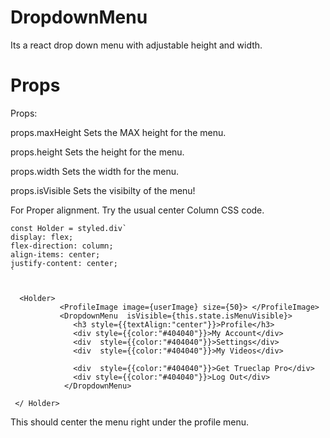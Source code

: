 # DropdownMenu
Its a react drop down menu with adjustable height and width.

# Props 

Props:

props.maxHeight Sets the MAX height for the menu.


props.height Sets the height for the menu.

props.width Sets the width for the menu.

props.isVisible Sets the visibilty of the menu!

For Proper alignment. Try the usual center Column CSS code. 
```
const Holder = styled.div`
display: flex;
flex-direction: column;
align-items: center;
justify-content: center;
`


  <Holder>
           <ProfileImage image={userImage} size={50}> </ProfileImage>
           <DropdownMenu  isVisible={this.state.isMenuVisible}>
              <h3 style={{textAlign:"center"}}>Profile</h3>
              <div style={{color:"#404040"}}>My Account</div>
              <div  style={{color:"#404040"}}>Settings</div>
              <div  style={{color:"#404040"}}>My Videos</div>

              <div  style={{color:"#404040"}}>Get Trueclap Pro</div>
              <div style={{color:"#404040"}}>Log Out</div>
            </DropdownMenu>

 </ Holder>
```

This should center the menu right under the profile menu. 

